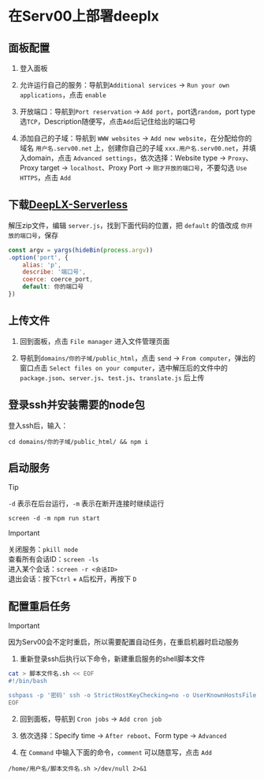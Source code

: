 # 在Serv00上部署deeplx



## 面板配置

1. 登入面板

2. 允许运行自己的服务：导航到`Additional services` → `Run your own applications`，点击 `enable`

3. 开放端口：导航到`Port reservation` → `Add port`，port选`random`，port type选`TCP`，Description随便写，点击`Add`后记住给出的端口号

4. 添加自己的子域：导航到 `WWW websites` → `Add new website`，在分配给你的域名 `用户名.serv00.net` 上，创建你自己的子域 `xxx.用户名.serv00.net`，并填入domain，点击 `Advanced settings`，依次选择：Website type -> `Proxy`、Proxy target -> `localhost`、Proxy Port -> `刚才开放的端口号`，不要勾选 `Use HTTPS`，点击 `Add`



## 下载[DeepLX-Serverless](https://github.com/guobao2333/DeepLX-Serverless/releases)

解压zip文件，编辑 `server.js`，找到下面代码的位置，把 `default` 的值改成 `你开放的端口号`，保存

```javascript
const argv = yargs(hideBin(process.argv))
.option('port', {
    alias: 'p',
    describe: '端口号',
    coerce: coerce_port,
    default: 你的端口号
})
```



## 上传文件

1. 回到面板，点击 `File manager` 进入文件管理页面

2. 导航到`domains/你的子域/public_html`，点击 `send` → `From computer`，弹出的窗口点击 `Select files on your computer`，选中解压后的文件中的 `package.json`、`server.js`、`test.js`、`translate.js` 后上传



## 登录ssh并安装需要的node包

登入ssh后，输入：

```shell
cd domains/你的子域/public_html/ && npm i
```



## 启动服务

> [!TIP]  
> `-d` 表示在后台运行，`-m` 表示在断开连接时继续运行

```shell
screen -d -m npm run start
```

> [!IMPORTANT]  
> 关闭服务：`pkill node`  
> 查看所有会话ID：`screen -ls`  
> 进入某个会话：`screen -r <会话ID>`  
> 退出会话：按下`Ctrl` + `A`后松开，再按下 `D`  



## 配置重启任务

> [!IMPORTANT]  
> 因为Serv00会不定时重启，所以需要配置自动任务，在重启机器时启动服务

1. 重新登录ssh后执行以下命令，新建重启服务的shell脚本文件

```bash
cat > 脚本文件名.sh << EOF
#!/bin/bash

sshpass -p '密码' ssh -o StrictHostKeyChecking=no -o UserKnownHostsFile=/dev/null -tt 用户名@服务器地址 "cd /home/用户名/domains/你的子域/public_html/ && screen -d -m npm run start && exit" &
EOF
```

2. 回到面板，导航到 `Cron jobs` → `Add cron job`

3. 依次选择：Specify time → `After reboot`、Form type → `Advanced`

4. 在 `Command` 中输入下面的命令，`comment` 可以随意写，点击 `Add`

```shell
/home/用户名/脚本文件名.sh >/dev/null 2>&1
```

